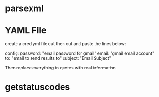 # parsexml



# YAML File

create a cred.yml file cut then cut and paste the lines below:

config:
  password: "email password for gmail"
  email: "gmail email account"
  to: "email to send results to"
  subject: "Email Subject"

Then replace everything in quotes with real information.
# getstatuscodes
